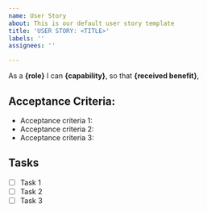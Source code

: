 ```yaml
---
name: User Story
about: This is our default user story template
title: 'USER STORY: <TITLE>'
labels: ''
assignees: ''

---
```


As a **{role}** I can **{capability}**, so that **{received benefit}**, 
## Acceptance Criteria:

* Acceptance criteria 1:
* Acceptance criteria 2:
* Acceptance criteria 3:

## Tasks

- [ ] Task 1
- [ ] Task 2
- [ ] Task 3
